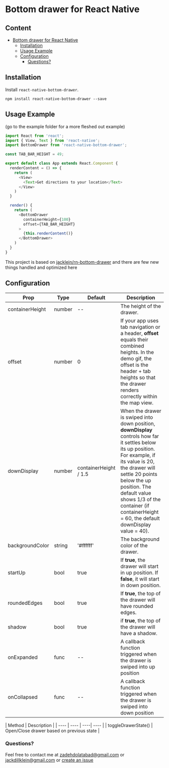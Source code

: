 # Bottom drawer for React Native

## Content

- [Bottom drawer for React Native](#bottom-drawer-for-react-native)
  - [Installation](#installation)
  - [Usage Example](#usage-example)
  - [Configuration](#configuration)
    - [Questions?](#questions)

## Installation

Install `react-native-bottom-drawer`.

```
npm install react-native-bottom-drawer --save
```

## Usage Example
(go to the example folder for a more fleshed out example)

```javascript
import React from 'react';
import { View, Text } from 'react-native';
import BottomDrawer from 'react-native-bottom-drawer';

const TAB_BAR_HEIGHT = 49;

export default class App extends React.Component {
  renderContent = () => {
    return (
      <View>
        <Text>Get directions to your location</Text>
      </View>
    )
  }

  render() {
    return (
      <BottomDrawer
        containerHeight={100}
        offset={TAB_BAR_HEIGHT}
      >
        {this.renderContent()}
      </BottomDrawer>
    )
  }
}

```
This project is based on [jacklein/rn-bottom-drawer](https://github.com/jacklein/rn-bottom-drawer/) and there are few new things handled and optimized here

## Configuration

| Prop | Type | Default | Description |
| ---- | ---- | ----| ---- |
| containerHeight | number | -- | The height of the drawer. | 
| offset | number | 0 | If your app uses tab navigation or a header, **offset** equals their combined heights. In the demo gif, the offset is the header + tab heights so that the drawer renders correctly within the map view. |
| downDisplay | number | containerHeight / 1.5 | When the drawer is swiped into down position, **downDisplay** controls how far it settles below its up position. For example, if its value is 20, the drawer will settle 20 points below the up position. The default value shows 1/3 of the container (if containerHeight = 60, the default downDisplay value = 40). |
| backgroundColor | string | '#ffffff' | The background color of the drawer. |
| startUp | bool | true | If **true**, the drawer will start in up position. If **false**, it will start in down position. |
| roundedEdges | bool | true | If **true**, the top of the drawer will have rounded edges. |
| shadow | bool | true | if **true**, the top of the drawer will have a shadow. |
| onExpanded | func | -- | A callback function triggered when the drawer is swiped into up position |
| onCollapsed | func | -- | A callback function triggered when the drawer is swiped into down position |    
    

| Method  | Description |
| ---- | ---- | ----| ---- |
| toggleDrawerState() | Open/Close drawer based on previous state   |
### Questions?
Feel free to contact me at [zadehdolatabad@gmail.com](mailto:zadehdolatabad@gmail.com) or [jackdillklein@gmail.com](mailto:jackdillklein@gmail.com) or [create an issue](https://github.com/matinzd/react-native-bottom-drawer/issues/new)   
